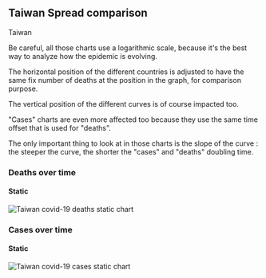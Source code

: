 ## Taiwan Spread comparison 

Taiwan



Be careful, all those charts use a logarithmic scale, because it's the best way to analyze how the epidemic is evolving.
 
The horizontal position of the different countries is adjusted to have the same fix number of deaths at the position in the graph, for comparison purpose.

The vertical position of the different curves is of course impacted too.

"Cases" charts are even more affected too because they use the same time offset that is used for "deaths".

The only important thing to look at in those charts is the slope of the curve : the steeper the curve, the shorter the "cases" and "deaths" doubling time.



 
### Deaths over time
 
#### Static
![Taiwan covid-19 deaths static chart](https://raw.githubusercontent.com/madlag/coronavirus_study/master/notebooks/graphs/2020-03-20/countries/Taiwan/2020-03-20_Taiwan_deaths.png "Taiwan covid-19 deaths static chart")   

 
### Cases over time
 
#### Static
![Taiwan covid-19 cases static chart](https://raw.githubusercontent.com/madlag/coronavirus_study/master/notebooks/graphs/2020-03-20/countries/Taiwan/2020-03-20_Taiwan_deaths.png "Taiwan covid-19 cases static chart")   

